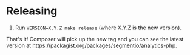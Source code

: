 Releasing
=========

1. Run `VERSION=X.Y.Z make release` (where X.Y.Z is the new version).

That's it! Composer will pick up the new tag and you can see the latest version
at https://packagist.org/packages/segmentio/analytics-php.
